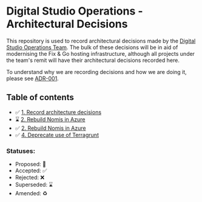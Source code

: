 # Digital Studio Operations - Architectural Decisions

This repository is used to record architectural decisions made by the [Digital Studio Operations Team](https://dsdmoj.atlassian.net/wiki/spaces/DSTT/overview). The bulk of these decisions will be in aid of modernising the Fix & Go hosting infrastructure, although all projects under the team's remit will have their architectural decisions recorded here.

To understand why we are recording decisions and how we are doing it, please
see [ADR-001](doc/adr/0001-record-architecture-decisions.md).

## Table of contents

* ✅ [1. Record architecture decisions](doc/adr/0001-record-architecture-decisions.md)
* ⌛️ [2. Rebuild Nomis in Azure](doc/adr/0002-rebuild-nomis-in-azure.md)
* ✅ [2. Rebuild Nomis in Azure](doc/adr/0003-rebuild-nomis-in-azure.md)
* ✅ [4. Deprecate use of Terragrunt](doc/adr/0005-deprecate-use-of-terragrunt.md)


### Statuses:

* Proposed: 🤔
* Accepted: ✅
* Rejected: ❌
* Superseded: ⌛️
* Amended: ♻️
